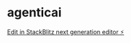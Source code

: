 # agenticai

[Edit in StackBlitz next generation editor ⚡️](https://stackblitz.com/~/github.com/SauravSrivastav/agenticai)